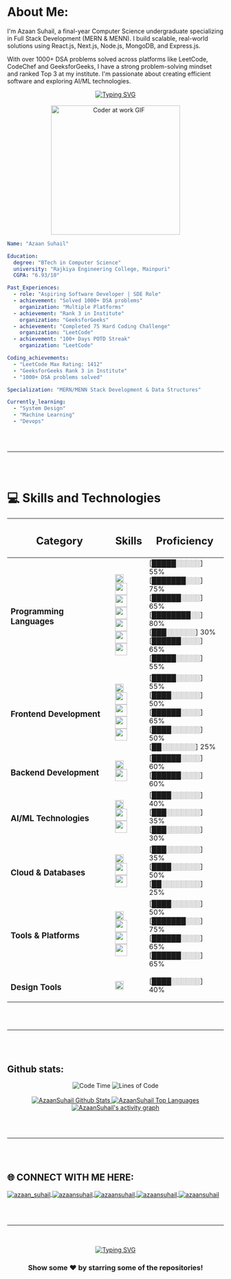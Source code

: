 #  About Me:
I'm Azaan Suhail, a final-year Computer Science undergraduate specializing in Full Stack Development (MERN & MENN).
I build scalable, real-world solutions using React.js, Next.js, Node.js, MongoDB, and Express.js.

With over 1000+ DSA problems solved across platforms like LeetCode, CodeChef and GeeksforGeeks, I have a strong problem-solving mindset and ranked Top 3 at my institute.
I'm passionate about creating efficient software and exploring AI/ML technologies.

<div align="center">
  <a href="https://git.io/typing-svg">
    <img src="https://readme-typing-svg.herokuapp.com?font=Sedan+SC&weight=500&duration=5000&pause=700&color=02F769&background=15151500&center=true&vCenter=true&random=false&width=600&lines=Hello!+I'm+Azaan+Suhail;Passionate+Fullstack+Developer;%26+DSA+Enthusiast!" alt="Typing SVG"/>
  </a>
  <br><br>
  <img src="https://media.giphy.com/media/qgQUggAC3Pfv687qPC/giphy.gif" alt="Coder at work GIF" width="300" />
</div>

```yaml
Name: "Azaan Suhail"

Education:
  degree: "BTech in Computer Science"
  university: "Rajkiya Engineering College, Mainpuri"
  CGPA: "6.93/10"

Past_Experiences:
  - role: "Aspiring Software Developer | SDE Role"
  - achievement: "Solved 1000+ DSA problems"
    organization: "Multiple Platforms"
  - achievement: "Rank 3 in Institute"
    organization: "GeeksforGeeks"
  - achievement: "Completed 75 Hard Coding Challenge"
    organization: "LeetCode"
  - achievement: "100+ Days POTD Streak"
    organization: "LeetCode"

Coding_achievements:
  - "LeetCode Max Rating: 1412"
  - "GeeksforGeeks Rank 3 in Institute"
  - "1000+ DSA problems solved"

Specialization: "MERN/MENN Stack Development & Data Structures"

Currently_learning:
  - "System Design"
  - "Machine Learning"
  - "Devops"

```

<br><br>
<hr>
<br><br>


# 💻 Skills and Technologies
| <h2>Category</h2>        | <h2>Skills </h2>                                                                                   | <h2>Proficiency</h2>                                                                          |
|--------------------------|-------------------------------------------------------------------------------------------------------------|-----------------------------------------------------------------------------------------------|
| <h3>Programming Languages</h3> | <img height="20" src="https://img.shields.io/badge/Python-3670A0?style=flat&logo=python&logoColor=ffdd54"/> <br><img height="28" src="https://img.shields.io/badge/Java-%23ED8B00.svg?style=flat&logo=openjdk&logoColor=white"/> <br><img height="28" src="https://img.shields.io/badge/C-00599C?style=flat&logo=c&logoColor=white"/> <br><img height="28" src="https://img.shields.io/badge/JavaScript-F7DF1E?style=flat&logo=javascript&logoColor=black"/> <br><img height="28" src="https://img.shields.io/badge/TypeScript-%23007ACC.svg?style=flat&logo=typescript&logoColor=white"/> <br><img height="28" src="https://img.shields.io/badge/HTML5-E34F26?style=flat&logo=html5&logoColor=white"/> <br><img height="28" src="https://img.shields.io/badge/CSS3-1572B6?style=flat&logo=css3&logoColor=white"/> | [█████░░░░░] 55% <br>[███████░░░] 75% <br>[██████░░░░] 65%<br>[████████░░] 80% <br>[███░░░░░░] 30% <br>[██████░░░░] 65% <br>[█████░░░░░] 55% |
| <h3>Frontend Development</h3>  | <img height="20" src="https://img.shields.io/badge/React-%2320232a.svg?style=flat&logo=react&logoColor=%2361DAFB"/> <br><img height="28" src="https://img.shields.io/badge/Next.js-black?style=flat&logo=next.js&logoColor=white"/> <br><img height="28" src="https://img.shields.io/badge/TailwindCSS-%2338B2AC.svg?style=flat&logo=tailwind-css&logoColor=white"/> <br><img height="28" src="https://img.shields.io/badge/Bootstrap-%23563D7C.svg?style=flat&logo=bootstrap&logoColor=white"/> <br><img height="28" src="https://img.shields.io/badge/Framer%20Motion-0055FF?style=flat&logo=framer&logoColor=white"/> | [█████░░░░░] 55% <br>[████░░░░░░] 50% <br>[██████░░░░] 65% <br>[████░░░░░░] 50% <br>[██░░░░░░░] 25% |
| <h3>Backend Development</h3>   | <img height="20" src="https://img.shields.io/badge/Node.js-6DA55F?style=flat&logo=node.js&logoColor=white"/> <br><img height="28" src="https://img.shields.io/badge/Express.js-%23404d59.svg?style=flat&logo=express&logoColor=%2361DAFB"/> | [██████░░░░] 60% <br>[██████░░░░] 60% |
| <h3>AI/ML Technologies</h3>    | <img height="20" src="https://img.shields.io/badge/NumPy-013243?style=flat&logo=numpy&logoColor=white"/> <br><img height="28" src="https://img.shields.io/badge/Pandas-150458?style=flat&logo=pandas&logoColor=white"/> <br><img height="28" src="https://img.shields.io/badge/Matplotlib-%23ffffff.svg?style=flat&logo=matplotlib&logoColor=black"/> | [████░░░░░░] 40% <br>[███░░░░░░░] 35% <br>[███░░░░░░░] 30% |
| <h3>Cloud & Databases</h3>     | <img height="20" src="https://img.shields.io/badge/MongoDB-%234ea94b.svg?style=flat&logo=mongodb&logoColor=white"/> <br><img height="28" src="https://img.shields.io/badge/MySQL-4479A1.svg?style=flat&logo=mysql&logoColor=white"/> <br><img height="28" src="https://img.shields.io/badge/Firebase-FFCA28?style=flat&logo=firebase&logoColor=black"/> | [███░░░░░░░] 35% <br>[████░░░░░░] 50% <br>[██░░░░░░░░] 25% |
| <h3>Tools & Platforms</h3>     | <img height="20" src="https://img.shields.io/badge/GitHub-%23121011.svg?style=flat&logo=github&logoColor=white"/> <br><img height="28" src="https://img.shields.io/badge/Git-F05032?style=flat&logo=git&logoColor=white"/> <br><img height="28" src="https://img.shields.io/badge/VSCode-007ACC?style=flat&logo=visualstudiocode&logoColor=white"/> <br><img height="28" src="https://img.shields.io/badge/Postman-FF6C37?style=flat&logo=postman&logoColor=white"/> | [████░░░░░░] 50% <br>[███████░░░] 75% <br>[██████░░░░] 65% <br>[██████░░░░] 65% |
| <h3>Design Tools</h3>          | <img height="20" src="https://img.shields.io/badge/Figma-F24E1E?style=flat&logo=figma&logoColor=white"/>  | [████░░░░░░] 40% |

 

<br><br>
<hr>
<br><br>

## Github stats:
<div align="center">
  <img src="http://img.shields.io/badge/Code%20Time-1%2C200%20hrs%2045%20mins-blue" alt="Code Time" />
  <img src="https://img.shields.io/badge/From%20Hello%20World%20I%27ve%20Written-24.7%20million%20lines%20of%20code-blue" alt="Lines of Code" />
</div>

<div align="center">
  <br>
  <a href="https://github.com/AzaanSuhail/github-readme-stats">
    <img alt="AzaanSuhail Github Stats" src="https://github-readme-stats.vercel.app/api?username=AzaanSuhail&show_icons=true&count_private=true&theme=react&hide_border=true&bg_color=0D1117" />
  </a>
  <a href="https://github.com/AzaanSuhail/github-readme-stats">
    <img alt="AzaanSuhail Top Languages" src="https://github-readme-stats.vercel.app/api/top-langs/?username=AzaanSuhail&langs_count=8&count_private=true&layout=compact&theme=react&hide_border=true&bg_color=0D1117" />
  </a>
  <br/>
  <a href="https://github.com/AzaanSuhail">
    <img alt="AzaanSuhail's activity graph" src="https://github-readme-activity-graph.vercel.app/graph?username=AzaanSuhail&theme=react-dark" />
  </a>
</div>


<br><br>
<hr>
<br><br>

## 🌐 CONNECT WITH ME HERE:
<p align="left">
<a href="https://personal-portfolio-website-seven-teal.vercel.app/" target="blank">
  <img align="center" src="https://img.shields.io/badge/Portfolio-%23000000.svg?style=for-the-badge&logo=firefox&logoColor=#FF7139" alt="azaan_suhail" />
</a>
<a href="https://www.linkedin.com/in/azaansuhail/" target="blank">
  <img align="center" src="https://img.shields.io/badge/LinkedIn-0077B5?style=for-the-badge&logo=linkedin&logoColor=white" alt="azaansuhail" />
</a>
<a href="https://medium.com/@azaansuhail" target="blank">
  <img align="center" src="https://img.shields.io/badge/Medium-12100E?style=for-the-badge&logo=medium&logoColor=white" alt="azaansuhail" />
</a>
<a href="https://leetcode.com/azaansuhail" target="blank">
  <img align="center" src="https://img.shields.io/badge/-LeetCode-FFA116?style=for-the-badge&logo=LeetCode&logoColor=black" alt="azaansuhail" />
</a>
<a href="https://www.geeksforgeeks.org/user/azaansuhail/" target="blank">
  <img align="center" src="https://img.shields.io/badge/GeeksforGeeks-gray?style=for-the-badge&logo=geeksforgeeks&logoColor=35914c" alt="azaansuhail" />
</a>
<br>
</p>


<br><br>
<hr>
<br><br>

<div align="center">
   <a href="https://git.io/typing-svg">
      <img src="https://readme-typing-svg.demolab.com?font=Sedan+SC&weight=500&size=30&pause=1000&color=F63024&background=6883FF00&center=true&vCenter=true&random=false&width=435&lines=Thanks+For+Visiting+!" alt="Typing SVG" />
   </a>
   
   <h3>Show some ❤️ by starring some of the repositories!</h3>
</div>



